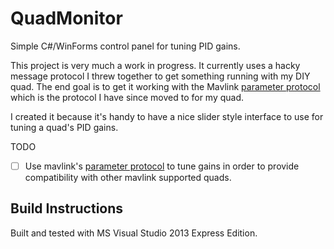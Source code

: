 # QuadMonitor
Simple C#/WinForms control panel for tuning PID gains.

This project is very much a work in progress. It currently uses a hacky message protocol I threw together to get something running with my DIY quad. The end goal is to get it working with the Mavlink [parameter protocol](http://qgroundcontrol.org/mavlink/parameter_protocol) which is the protocol I have since moved to for my quad. 

I created it because it's handy to have a nice slider style interface to use for tuning a quad's PID gains.

TODO
  - [ ] Use mavlink's [parameter protocol](http://qgroundcontrol.org/mavlink/parameter_protocol) to tune gains in order to provide compatibility with other mavlink supported quads.
  
Build Instructions
------------------
Built and tested with MS Visual Studio 2013 Express Edition.
